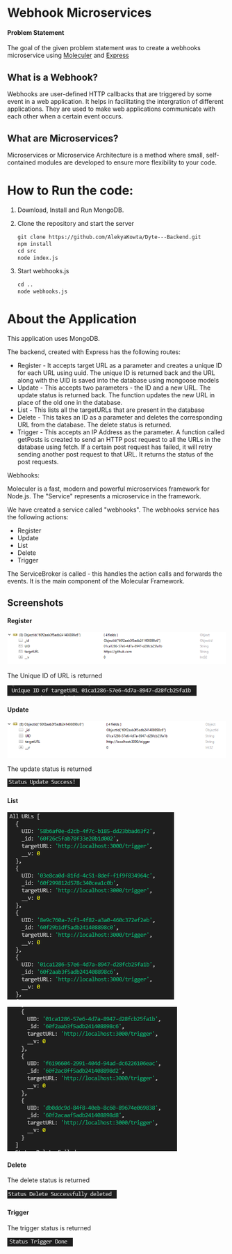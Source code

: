# Webhook Microservices

#### Problem Statement

The goal of the given problem statement was to create a webhooks microservice using [Moleculer](https://moleculer.services/) and [Express](https://expressjs.com/) 

## What is a Webhook?

Webhooks are user-defined HTTP callbacks that are triggered by some event in a web application. It helps in facilitating the intergration of different applications. They are used to make web applications communicate with each other when a certain event occurs.

## What are Microservices?

Microservices or Microservice Architecture is a method where small, self-contained modules are developed to ensure more flexibility to your code.

# How to Run the code:

1. Download, Install and Run MongoDB.

2. Clone the repository and start the server

   ```
   git clone https://github.com/AlekyaKowta/Dyte---Backend.git
   npm install
   cd src 
   node index.js
   ```

3. Start webhooks.js

   ```
   cd ..
   node webhooks.js
   ```

# About the Application

This application uses MongoDB.

The backend, created with Express has the following routes:

- Register - It accepts target URL as a parameter and creates a unique ID for each URL using uuid. The unique ID is returned back and the URL along with the UID is saved into the database using mongoose models
- Update - This accepts two parameters - the ID and a new URL. The update status is returned back. The function updates the new URL in place of the old one in the database.
- List - This lists all the targetURLs that are present in the database
- Delete - This takes an ID as a parameter and deletes the corresponding URL from the database. The delete status is returned.
- Trigger - This accepts an IP Address as the parameter. A function called getPosts is created to send an HTTP post request to all the URLs in the database using fetch. If a certain post request has failed, it will retry sending another post request to that URL. It returns the status of the post requests.

Webhooks:

Moleculer is a fast, modern and powerful microservices framework for Node.js. The "Service" represents a microservice in the framework.

We have created a service called "webhooks". The webhooks service has the following actions:

- Register
- Update
- List
- Delete
- Trigger

The ServiceBroker is called - this handles the action calls and forwards the events. It is the main component of the Molecular Framework. 

## Screenshots

#### Register

![image-20210717153322620](assets\image-20210717153322620.png)

The Unique ID of URL is returned

![image-20210717153421114](assets\image-20210717153421114.png)

#### Update

![image-20210717153936401](assets\image-20210717153936401.png)

The update status is returned

![image-20210717154003860](assets\image-20210717154003860.png)

#### List

![image-20210717154116609](assets\image-20210717154116609.png)

![image-20210717154152653](assets\image-20210717154152653.png)

#### Delete

The delete status is returned

![image-20210717154311709](assets\image-20210717154311709.png)

#### Trigger

The trigger status is returned

![image-20210717154405876](assets\image-20210717154405876.png)

